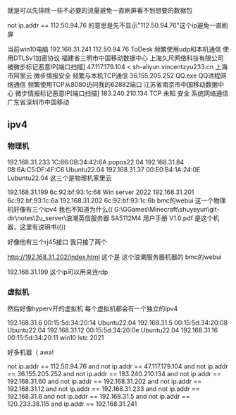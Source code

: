 就是可以先排除一些不必要的流量避免一直刷屏看不到想要的数据包

not ip.addr == 112.50.94.76 的意思是先不显示"112.50.94.76"这个ip避免一直刷屏

当前win10电脑 192.168.31.241
112.50.94.76 ToDesk 频繁使用udp和本机通信 使用DTLSv1加密协议 福建省三明市中国移动数据中心 上海久尺网络科技有限公司 被微步标记恶意IP[端口扫描]
47.117.179.104 < sh-aliyun.vincentzyu233.cn 上海市阿里云 微步情报安全 频繁与本机TCP通信
36.155.205.252 QQ.exe QQ进程网络通信 频繁使用TCP从8080访问我的62882端口 江苏省南京市中国移动数据中心 微步情报标记恶意IP[端口扫描]
183.240.210.134 TCP 未知 安全 系统网络通信 广东省深圳市中国移动


## ipv4

### 物理机
192.168.31.233  1C:86:0B:34:42:6A  popos22.04
192.168.31.84  	08:6A:C5:DF:4F:C6  Ubuntu22.04
192.168.31.37   00:E0:B4:1A:24:0E  Lubuntu22.04
这三个是物理机家里云


192.168.31.199 6c:92:bf:93:1c:68  Win server 2022
192.168.31.201 6c:92:bf:93:1c:6a
192.168.31.202 6c:92:bf:93:1c:6b  bmc的webui
这一个物理机好像有三个ipv4 我也不知道为什么((
G:\GGames\Minecraft\shuyeyun\git-dir\notes\2u_server\浪潮英信服务器 SA5112M4 用户手册 V1.0.pdf
是这个机器，这里有说明书(())

好像他有三个rj45接口 我只接了两个

http://192.168.31.202/index.html
这个是 这个浪潮服务器机器的 bmc的webui

192.168.31.199 这个ip可以用来连rdp

### 虚拟机
然后好像hyperv开的虚拟机 每个虚拟机都会有一个独立的ipv4

192.168.31.6   00:15:5d:34:20:14 Ubuntu22.04
192.168.31.5   00:15:5d:34:20:08 Ubuntu22.04
192.168.31.12  00:15:5d:34:20:0e Ubuntu22.04
192.168.31.16  00:15:5d:34:20:11 win10 lstc 2021

好多机器（
awa!


not ip.addr == 112.50.94.76 and not ip.addr == 47.117.179.104 and not ip.addr == 36.155.205.252 and not ip.addr == 183.240.210.134 and not ip.addr == 192.168.31.60 and not ip.addr == 192.168.31.202 and not ip.addr == 192.168.31.12 and not ip.addr == 192.168.31.233 and not ip.addr == 192.168.31.6 and not ip.addr == 192.168.31.5 and not ip.addr == 120.233.38.115 and ip.addr == 192.168.31.241